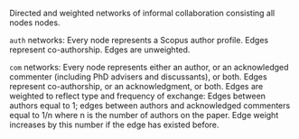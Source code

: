 Directed and weighted networks of informal collaboration consisting all nodes nodes.

`auth` networks: Every node represents a Scopus author profile. Edges represent co-authorship. Edges are unweighted.

`com` networks: Every node represents either an author, or an acknowledged commenter (including PhD advisers and discussants), or both. Edges represent co-authorship, or an acknowledgment, or both. Edges are weighted to reflect type and frequency of exchange: Edges between authors equal to 1; edges between authors and acknowledged commenters equal to 1/n where n is the number of authors on the paper. Edge weight increases by this number if the edge has existed before.
